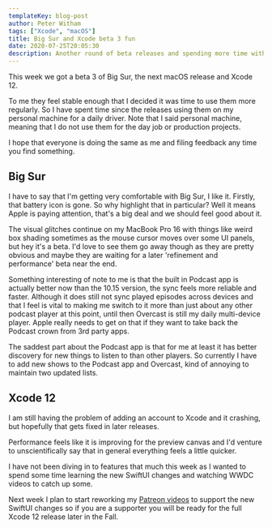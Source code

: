 ```yaml
---
templateKey: blog-post
author: Peter Witham
tags: ["Xcode", "macOS"]
title: Big Sur and Xcode beta 3 fun
date: 2020-07-25T20:05:30
description: Another round of beta releases and spending more time with them.
---
```


This week we got a beta 3 of Big Sur, the next macOS release and Xcode 12.

To me they feel stable enough that I decided it was time to use them more regularly. So I have spent time since the releases using them on my personal machine for a daily driver. Note that I said personal machine, meaning that I do not use them for the day job or production projects.

I hope that everyone is doing the same as me and filing feedback any time you find something.

## Big Sur

I have to say that I'm getting very comfortable with Big Sur, I like it. Firstly, that battery icon is gone. So why highlight that in particular? Well it means Apple is paying attention, that's a big deal and we should feel good about it.

The visual glitches continue on my MacBook Pro 16 with things like weird box shading sometimes as the mouse cursor moves over some UI panels, but hey it's a beta. I'd love to see them go away though as they are pretty obvious and maybe they are waiting for a later 'refinement and performance' beta near the end.

Something interesting of note to me is that the built in Podcast app is actually better now than the 10.15 version, the sync feels more reliable and faster. Although it does still not sync played episodes across devices and that I feel is vital to making me switch to it more than just about any other podcast player at this point, until then Overcast is still my daily multi-device player. Apple really needs to get on that if they want to take back the Podcast crown from 3rd party apps.

The saddest part about the Podcast app is that for me at least it has better discovery for new things to listen to than other players. So currently I have to add new shows to the Podcast app and Overcast, kind of annoying to maintain two updated lists.

## Xcode 12

I am still having the problem of adding an account to Xcode and it crashing, but hopefully that gets fixed in later releases.

Performance feels like it is improving for the preview canvas and I'd venture to unscientifically say that in general everything feels a little quicker.

I have not been diving in to features that much this week as I wanted to spend some time learning the new SwiftUI changes and watching WWDC videos to catch up some.

Next week I plan to start reworking my [Patreon videos](https://patreon.com/pwcom) to support the new SwiftUI changes so if you are a supporter you will be ready for the full Xcode 12 release later in the Fall.
